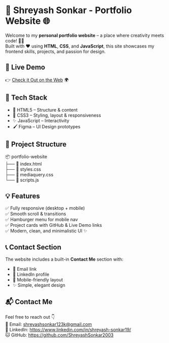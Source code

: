 # 🚀 Shreyash Sonkar - Portfolio Website 🌐

Welcome to my **personal portfolio website** – a place where creativity meets code! 👨‍💻  
Built with ❤️ using **HTML**, **CSS**, and **JavaScript**, this site showcases my frontend skills, projects, and passion for design.

## 🔗 Live Demo  
👉 [Check it Out on the Web](https://shreyashsonkar-portfolio.netlify.app/) 🌍

## 🧰 Tech Stack  
- 🧱 HTML5 – Structure & content  
- 🎨 CSS3 – Styling, layout & responsiveness  
- ✨ JavaScript – Interactivity  
- 🖌️ Figma – UI Design prototypes  

## 📁 Project Structure  
📦 portfolio-website  
├── 📄 index.html  
├── 🎨 styles.css  
├── 📱 mediaquery.css  
└── 📜 scripts.js  

## 💡 Features  
✅ Fully responsive (desktop + mobile)  
✅ Smooth scroll & transitions  
✅ Hamburger menu for mobile nav  
✅ Project cards with GitHub & Live Demo links  
✅ Modern, clean, and minimalistic UI ✨  

## 📞 Contact Section  
The website includes a built-in **Contact Me** section with:  
- 📧 Email link  
- 🔗 LinkedIn profile  
- 📱 Mobile-friendly layout  
- ✨ Simple, elegant design

## 📬 Contact Me  
Feel free to reach out 👇  
📧 Email: shreyashsonkar123k@gmail.com  
💼 LinkedIn: https://www.linkedin.com/in/shreyash-sonkar19/  
🐱 GitHub: https://github.com/ShreyashSonkar2003
